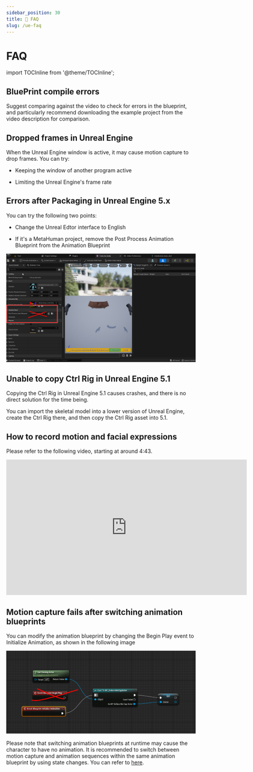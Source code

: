 ```yaml
---
sidebar_position: 30
title: 📢 FAQ
slug: /ue-faq
---	
```


# FAQ

import TOCInline from '@theme/TOCInline';

<TOCInline toc={toc} />

## BluePrint compile errors

Suggest comparing against the video to check for errors in the blueprint, and particularly recommend downloading the example project from the video description for comparison.

## Dropped frames in Unreal Engine

When the Unreal Engine window is active, it may cause motion capture to drop frames. You can try:

- Keeping the window of another program active

- Limiting the Unreal Engine's frame rate

## Errors after Packaging in Unreal Engine 5.x

You can try the following two points:

- Change the Unreal Edtor interface to English

- If it's a MetaHuman project, remove the Post Process Animation Blueprint from the Animation Blueprint

![](../../img/2023_11_03_23_28_05-DollarsMetaHuman_FC.png)

## Unable to copy Ctrl Rig in Unreal Engine 5.1

Copying the Ctrl Rig in Unreal Engine 5.1 causes crashes, and there is no direct solution for the time being.

You can import the skeletal model into a lower version of Unreal Engine, create the Ctrl Rig there, and then copy the Ctrl Rig asset into 5.1.

## How to record motion and facial expressions

Please refer to the following video, starting at around 4:43.

<iframe width="640" height="360" src="https://www.youtube.com/embed/xqTqWk1jUQ0?si=sczqh-mTOV2gpj5O&amp;start=283" title="YouTube video player" frameborder="0" allow="accelerometer; autoplay; clipboard-write; encrypted-media; gyroscope; picture-in-picture; web-share" allowfullscreen></iframe>

## Motion capture fails after switching animation blueprints

You can modify the animation blueprint by changing the Begin Play event to Initialize Animation, as shown in the following image

![](../../img/566c2b857ae79a7f2b2c60a417bb0bb21911024894.png)

Please note that switching animation blueprints at runtime may cause the character to have no animation. It is recommended to switch between motion capture and animation sequences within the same animation blueprint by using state changes. You can refer to [here](/ue-parentclass).



